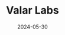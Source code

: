---  
layout: startup_page  
title: "Valar Labs"  
id: "valarlabs.com"  
permalink: "/valarlabsvalarlabs.com05302024/"  
website: "https://www.valarlabs.com/"  
funding_round: "Series A"  
funding_amount: "$22M"  
investors: "DCVC, Andreessen Horowitz, Pear VC"  
about: "Valar Labs is a biotech startup developing AI-powered tools to predict cancer treatment outcomes. Their first product, Vesta, uses AI to analyze histology images and predict the success of BCG therapy for bladder cancer, potentially saving patients time and resources. This improves treatment decision-making for both patients and doctors."  
markets: "Biotech, AI, Healthcare, Oncology"  
hq: "Palo Alto, California, United States"  
founded_year: "2021"  
linkedin: "https://www.linkedin.com/company/valarlabs"  
twitter: "https://twitter.com/valarlabs"  
instagram: ""  
facebook: ""  
crunchbase: "https://www.crunchbase.com/organization/valar-labs"  
pitchbook: "https://pitchbook.com/profiles/company/491455-99"  

date_display: "30-May-2024"  
date: "2024-05-30"

# SEO Optimization  
meta_title: "Valar Labs - Series A Funding ($22M)"  
meta_description: "Valar Labs, Valar Labs is a biotech startup developing AI-powered tools to predict cancer treatment outcomes. Their first product, Vesta, uses AI to analyze histo..."  
meta_keywords: "Valar Labs, Biotech, AI, Healthcare, Oncology, Series A funding"  
canonical_url: "https://startup.projectstartups.com/valarlabsvalarlabs.com05302024/"  
---